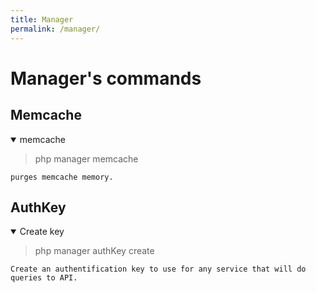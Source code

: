 ```yaml
---
title: Manager
permalink: /manager/
---
```


# Manager's commands

## Memcache

<details open>
<p>
<summary>memcache</summary>

>    php manager memcache  

    purges memcache memory.

</p>
</details>

## AuthKey

<details open>
<p>
<summary>Create key</summary>

> php manager authKey create  

    Create an authentification key to use for any service that will do queries to API.

</p>
</details>
